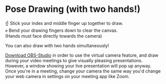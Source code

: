 # Pose Drawing (with two hands!)

☝ Stick your index and middle finger up together to draw.\
✊ Bend your drawing fingers down to clear the canvas.\
(Hands must face directly towards the camera)

You can also draw with two hands simultaneously!

[Download OBS-Studio](https://obsproject.com/ "OBS-Studio Download") in order to use the virtual camera feature, and draw during your video meetings to give visually pleasing presentations. However, a window showing your live presentation will pop up anyway.
Once you're in a meeting, change your camera the same way you'd change your web camera in settings on your meeting app like Zoom.
